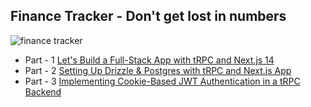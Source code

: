 ## Finance Tracker - Don't get lost in numbers

![finance tracker](https://cdn.hashnode.com/res/hashnode/image/upload/v1726497893372/dbe342f1-cf88-4b06-baff-3dbc80f16b71.png)

- Part - 1 [Let's Build a Full-Stack App with tRPC and Next.js 14](https://itsrakesh.com/blog/lets-build-a-full-stack-app-with-trpc-and-nextjs-14)
- Part - 2 [Setting Up Drizzle & Postgres with tRPC and Next.js App](https://itsrakesh.com/blog/setting-up-drizzle-and-postgres-with-trpc-and-nextjs-app)
- Part - 3 [Implementing Cookie-Based JWT Authentication in a tRPC Backend](https://itsrakesh.com/blog/implementing-cookie-based-jwt-authentication-in-a-trpc-backend)
